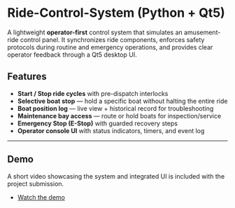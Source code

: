 # Ride-Control-System (Python + Qt5)

A lightweight **operator-first** control system that simulates an amusement-ride control panel. It synchronizes ride components, enforces safety protocols during routine and emergency operations, and provides clear operator feedback through a Qt5 desktop UI.

<!-- > **Note:** This project formed part of a larger proposal that earned an **invitation to Universal Studios’ annual TMTDC competition**. -->

## Features

- **Start / Stop ride cycles** with pre-dispatch interlocks  
- **Selective boat stop** — hold a specific boat without halting the entire ride  
- **Boat position log** — live view + historical record for troubleshooting  
- **Maintenance bay access** — route or hold boats for inspection/service  
- **Emergency Stop (E-Stop)** with guarded recovery steps  
- **Operator console UI** with status indicators, timers, and event log

---

## Demo

A short video showcasing the system and integrated UI is included with the project submission.
- [Watch the demo](https://queensuca-my.sharepoint.com/:v:/g/personal/21vt17_queensu_ca/Ec8uzD0_1wBAnVCl1MK6jX4Bnh07WBWJGYlRnKAQk828eg?e=BXPM4m)


